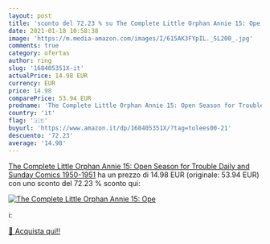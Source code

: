 ```yaml
---
layout: post
title: 'sconto del 72.23 % su The Complete Little Orphan Annie 15: Ope  '
date: 2021-01-18 10:58:38
image: 'https://m.media-amazon.com/images/I/615AK3FYpIL._SL200_.jpg'
comments: true
category: ofertas
author: ring
slug: '168405351X-it'
actualPrice: 14.98 EUR
currency: EUR
price: 14.98
comparePrice: 53.94 EUR
prodname: 'The Complete Little Orphan Annie 15: Open Season for Trouble  Daily and Sunday Comics 1950-1951'
country: 'it'
flag: '🇮🇹'
buyurl: 'https://www.amazon.it/dp/168405351X/?tag=tolees00-21'
descuento: '72.23'
average: '14.98'
---
```


[The Complete Little Orphan Annie 15: Open Season for Trouble  Daily and Sunday Comics 1950-1951](https://www.amazon.it/dp/168405351X/?tag=tolees00-21) ha un prezzo di 14.98 EUR (originale: 53.94 EUR) con uno sconto del 72.23 % sconto qui:

[![The Complete Little Orphan Annie 15: Ope](https://m.media-amazon.com/images/I/615AK3FYpIL._SL200_.jpg)](https://www.amazon.it/dp/168405351X/?tag=tolees00-21)

ℹ️:


[🛒 Acquista qui!!](https://www.amazon.it/dp/168405351X/?tag=tolees00-21)
